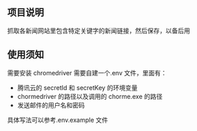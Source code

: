 ## 项目说明

抓取各新闻网站里包含特定关键字的新闻链接，然后保存，以备后用

## 使用须知

需要安装 chromedriver
需要自建一个.env 文件，里面有：

- 腾讯云的 secretId 和 secretKey 的环境变量
- chormedriver 的路径以及调用的 chorme.exe 的路径
- 发送邮件的用户名和密码

具体写法可以参考.env.example 文件
